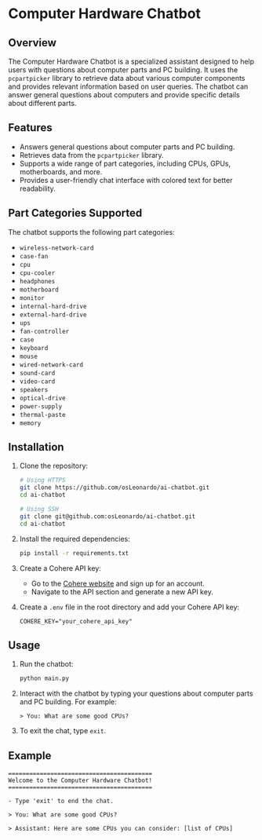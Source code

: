 # Computer Hardware Chatbot

## Overview

The Computer Hardware Chatbot is a specialized assistant designed to help users with questions about computer parts and PC building. It uses the `pcpartpicker` library to retrieve data about various computer components and provides relevant information based on user queries. The chatbot can answer general questions about computers and provide specific details about different parts.

## Features

- Answers general questions about computer parts and PC building.
- Retrieves data from the `pcpartpicker` library.
- Supports a wide range of part categories, including CPUs, GPUs, motherboards, and more.
- Provides a user-friendly chat interface with colored text for better readability.

## Part Categories Supported

The chatbot supports the following part categories:
- `wireless-network-card`
- `case-fan`
- `cpu`
- `cpu-cooler`
- `headphones`
- `motherboard`
- `monitor`
- `internal-hard-drive`
- `external-hard-drive`
- `ups`
- `fan-controller`
- `case`
- `keyboard`
- `mouse`
- `wired-network-card`
- `sound-card`
- `video-card`
- `speakers`
- `optical-drive`
- `power-supply`
- `thermal-paste`
- `memory`

## Installation

1. Clone the repository:
    ```sh
    # Using HTTPS
    git clone https://github.com/osLeonardo/ai-chatbot.git
    cd ai-chatbot

    # Using SSH
    git clone git@github.com:osLeonardo/ai-chatbot.git
    cd ai-chatbot
    ```

2. Install the required dependencies:
    ```sh
    pip install -r requirements.txt
    ```

3. Create a Cohere API key:
    - Go to the [Cohere website](https://cohere.ai/) and sign up for an account.
    - Navigate to the API section and generate a new API key.

4. Create a `.env` file in the root directory and add your Cohere API key:
    ```env
    COHERE_KEY="your_cohere_api_key"
    ```

## Usage

1. Run the chatbot:
    ```sh
    python main.py
    ```

2. Interact with the chatbot by typing your questions about computer parts and PC building. For example:
    ```
    > You: What are some good CPUs?
    ```

3. To exit the chat, type `exit`.

## Example
  ```
  =========================================
  Welcome to the Computer Hardware Chatbot!
  =========================================

  - Type 'exit' to end the chat.
  
  > You: What are some good CPUs?
  
  > Assistant: Here are some CPUs you can consider: [list of CPUs]
```
